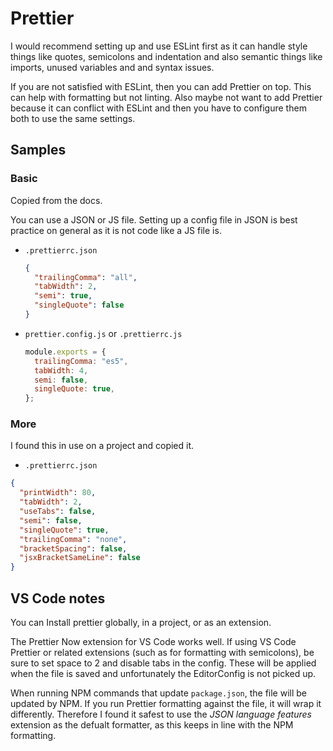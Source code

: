 # Prettier

I would recommend setting up and use ESLint first as it can handle style things like quotes, semicolons and indentation and also semantic things like imports, unused variables and and syntax issues.

If you are not satisfied with ESLint, then you can add Prettier on top. This can help with formatting but not linting. Also maybe not want to add Prettier because it can conflict with ESLint and then you have to configure them both to use the same settings.


## Samples

### Basic

Copied from the docs.

You can use a JSON or JS file. Setting up a config file in JSON is best practice on general as it is not code like a JS file is.

- `.prettierrc.json`
    ```json
    {
      "trailingComma": "all",
      "tabWidth": 2,
      "semi": true,
      "singleQuote": false
    }
    ```
- `prettier.config.js` or `.prettierrc.js`
    ```javascript
    module.exports = {
      trailingComma: "es5",
      tabWidth: 4,
      semi: false,
      singleQuote: true,
    };
    ```

### More

I found this in use on a project and copied it.

- `.prettierrc.json`

```json
{
  "printWidth": 80,
  "tabWidth": 2,
  "useTabs": false,
  "semi": false,
  "singleQuote": true,
  "trailingComma": "none",
  "bracketSpacing": false,
  "jsxBracketSameLine": false
}
```


## VS Code notes

You can Install prettier globally, in a project, or as an extension.

The Prettier Now extension for VS Code works well. If using VS Code Prettier or related extensions (such as for formatting with semicolons), be sure to set space to 2 and disable tabs in the config. These will be applied when the file is saved and unfortunately the EditorConfig is not picked up.

When running NPM commands that update `package.json`, the file will be updated by NPM. If you run Prettier formatting against the file, it will wrap it differently. Therefore I found it safest to use the _JSON language features_ extension as the defualt formatter, as this keeps in line with the NPM formatting.
